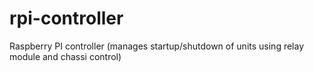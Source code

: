 # rpi-controller
Raspberry PI controller (manages startup/shutdown of units using relay module and chassi control)
